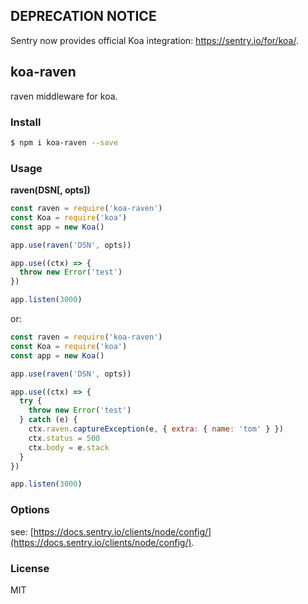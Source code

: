 ## DEPRECATION NOTICE

Sentry now provides official Koa integration: <https://sentry.io/for/koa/>.

## koa-raven

raven middleware for koa.

### Install

```sh
$ npm i koa-raven --save
```

### Usage

**raven(DSN[, opts])**

```js
const raven = require('koa-raven')
const Koa = require('koa')
const app = new Koa()

app.use(raven('DSN', opts))

app.use((ctx) => {
  throw new Error('test')
})

app.listen(3000)
```

or:

```js
const raven = require('koa-raven')
const Koa = require('koa')
const app = new Koa()

app.use(raven('DSN', opts))

app.use((ctx) => {
  try {
    throw new Error('test')
  } catch (e) {
    ctx.raven.captureException(e, { extra: { name: 'tom' } })
    ctx.status = 500
    ctx.body = e.stack
  }
})

app.listen(3000)
```

### Options

see: [https://docs.sentry.io/clients/node/config/](https://docs.sentry.io/clients/node/config/).

### License

MIT
